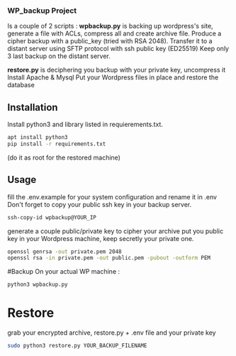 ### WP_backup Project
Is a couple of 2 scripts : 
**wpbackup.py** is backing up wordpress's site, generate a file with ACLs, compress all and create archive file.
Produce a cipher backup with a public_key (tried with RSA 2048). Transfer it to a distant server using SFTP protocol with ssh public key (ED25519)
Keep only 3 last backup on the distant server.

**restore.py** is deciphering you backup with your private key, uncompress it
Install Apache & Mysql
Put your Wordpress files in place and restore the database
    
## Installation

Install python3 and library listed in requierements.txt.
```bash
apt install python3
pip install -r requirements.txt
```

(do it as root for the restored machine)

## Usage
fill the .env.example for your system configuration and rename it in .env
Don't forget to copy your public ssh key in your backup server.
```bash
ssh-copy-id wpbackup@YOUR_IP
```

generate a couple public/private key to cipher your archive
put you public key in your Wordpress machine, keep secretly your private one.

```bash
openssl genrsa -out private.pem 2048
openssl rsa -in private.pem -out public.pem -pubout -outform PEM
```

#Backup
On your actual WP machine :

```bash
python3 wpbackup.py
```
# Restore
grab your encrypted archive, restore.py + .env file and your private key

```bash
sudo python3 restore.py YOUR_BACKUP_FILENAME
```

